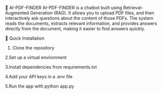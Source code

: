 📄 AI-PDF-FINDER
AI-PDF-FINDER is a chatbot built using Retrieval-Augmented Generation (RAG). It allows you to upload PDF files, and then interactively ask questions about the content of those PDFs. The system reads the documents, extracts relevant information, and provides answers directly from the document, making it easier to find answers quickly.

🚀 Quick Installation

   1. Clone the repository

   2.Set up a virtual environment

   3.Install dependencies from requirements.txt
   
   4.Add your API keys in a .env file
   
   5.Run the app with python app.py

